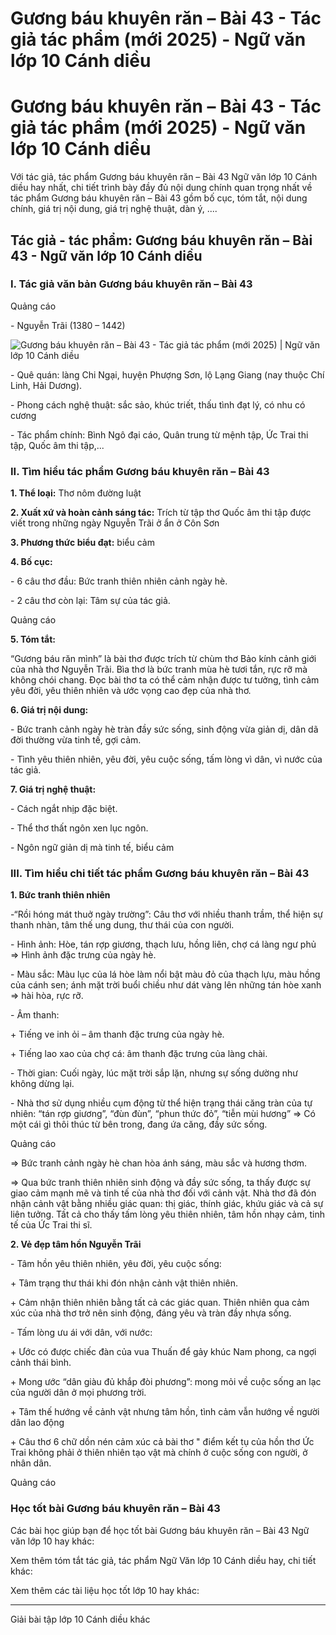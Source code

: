 # Gương báu khuyên răn – Bài 43 - Tác giả tác phẩm (mới 2025) - Ngữ văn lớp 10 Cánh diều

# Gương báu khuyên răn – Bài 43 - Tác giả tác phẩm (mới 2025) - Ngữ văn lớp 10 Cánh diều

Với tác giả, tác phẩm Gương báu khuyên răn – Bài 43 Ngữ văn lớp 10 Cánh diều hay nhất, chi tiết trình bày đầy đủ nội dung chính quan trọng nhất về tác phẩm Gương báu khuyên răn – Bài 43 gồm bố cục, tóm tắt, nội dung chính, giá trị nội dung, giá trị nghệ thuật, dàn ý, ....

## Tác giả - tác phẩm: Gương báu khuyên răn – Bài 43 - Ngữ văn lớp 10 Cánh diều

### **I. Tác giả văn bản Gương báu khuyên răn – Bài 43**

Quảng cáo

\- Nguyễn Trãi (1380 – 1442) 

![Gương báu khuyên răn – Bài 43 - Tác giả tác phẩm \(mới 2025\) | Ngữ văn lớp 10 Cánh diều](https://vietjack.com/soan-van-lop-10-cd/images/tac-gia-tac-pham-guong-bau-khuyen-ran-bai-43.PNG)

\- Quê quán: làng Chi Ngại, huyện Phượng Sơn, lộ Lạng Giang (nay thuộc Chí Linh, Hải Dương).

\- Phong cách nghệ thuật: sắc sảo, khúc triết, thấu tình đạt lý, có nhu có cương 

\- Tác phẩm chính: Bình Ngô đại cáo, Quân trung từ mệnh tập, Ức Trai thi tập, Quốc âm thi tập,...

### **II. Tìm hiểu tác phẩm Gương báu khuyên răn – Bài 43**

**1\. Thể loại:** Thơ nôm đường luật 

**2\. Xuất xứ và hoàn cảnh sáng tác:** Trích từ tập thơ Quốc âm thi tập được viết trong những ngày Nguyễn Trãi ở ẩn ở Côn Sơn

**3\. Phương thức biểu đạt:** biểu cảm 

**4\. Bố cục:**

\- 6 câu thơ đầu: Bức tranh thiên nhiên cảnh ngày hè.

\- 2 câu thơ còn lại: Tâm sự của tác giả.

Quảng cáo

**5\. Tóm tắt:**

“Gương báu răn mình” là bài thơ được trích từ chùm thơ Bảo kính cảnh giới của nhà thơ Nguyễn Trãi. Bìa thơ là bức tranh mùa hè tươi tắn, rực rỡ mà không chói chang. Đọc bài thơ ta có thể cảm nhận được tư tưởng, tình cảm yêu đời, yêu thiên nhiên và ước vọng cao đẹp của nhà thơ.

**6\. Giá trị nội dung:**

\- Bức tranh cảnh ngày hè tràn đầy sức sống, sinh động vừa giản dị, dân dã đời thường vừa tinh tế, gợi cảm.

\- Tình yêu thiên nhiên, yêu đời, yêu cuộc sống, tấm lòng vì dân, vì nước của tác giả.

**7\. Giá trị nghệ thuật:**

\- Cách ngắt nhịp đặc biệt.

\- Thể thơ thất ngôn xen lục ngôn.

\- Ngôn ngữ giản dị mà tinh tế, biểu cảm

### **III. Tìm hiểu chi tiết tác phẩm Gương báu khuyên răn – Bài 43**

**1\. Bức tranh thiên nhiên**

-“Rồi hóng mát thuở ngày trường”: Câu thơ với nhiều thanh trầm, thể hiện sự thanh nhàn, tâm thế ung dung, thư thái của con người.

\- Hình ảnh: Hòe, tán rợp giương, thạch lưu, hồng liên, chợ cá làng ngư phủ => Hình ảnh đặc trưng của ngày hè.

\- Màu sắc: Màu lục của lá hòe làm nổi bật màu đỏ của thạch lựu, màu hồng của cánh sen; ánh mặt trời buổi chiều như dát vàng lên những tán hòe xanh => hài hòa, rực rỡ.

\- Âm thanh:

\+ Tiếng ve inh ỏi – âm thanh đặc trưng của ngày hè.

\+ Tiếng lao xao của chợ cá: âm thanh đặc trưng của làng chài.

\- Thời gian: Cuối ngày, lúc mặt trời sắp lặn, nhưng sự sống dường như không dừng lại.

\- Nhà thơ sử dụng nhiều cụm động từ thể hiện trạng thái căng tràn của tự nhiên: “tán rợp giương”, “đùn đùn”, “phun thức đỏ”, “tiễn mùi hương” => Có một cái gì thôi thúc từ bên trong, đang ứa căng, đầy sức sống.

Quảng cáo

=> Bức tranh cảnh ngày hè chan hòa ánh sáng, màu sắc và hương thơm.

=> Qua bức tranh thiên nhiên sinh động và đầy sức sống, ta thấy được sự giao cảm mạnh mẽ và tinh tế của nhà thơ đối với cảnh vật. Nhà thơ đã đón nhận cảnh vật bằng nhiều giác quan: thị giác, thính giác, khứu giác và cả sự liên tưởng. Tất cả cho thấy tấm lòng yêu thiên nhiên, tâm hồn nhạy cảm, tinh tế của Ức Trai thi sĩ.

**2\. Vẻ đẹp tâm hồn Nguyễn Trãi**

\- Tâm hồn yêu thiên nhiên, yêu đời, yêu cuộc sống:

\+ Tâm trạng thư thái khi đón nhận cảnh vật thiên nhiên.

\+ Cảm nhận thiên nhiên bằng tất cả các giác quan. Thiên nhiên qua cảm xúc của nhà thơ trở nên sinh động, đáng yêu và tràn đầy nhựa sống.

\- Tấm lòng ưu ái với dân, với nước:

\+ Ước có được chiếc đàn của vua Thuấn để gảy khúc Nam phong, ca ngợi cảnh thái bình.

\+ Mong ước “dân giàu đủ khắp đòi phương”: mong mỏi về cuộc sống an lạc của người dân ở mọi phương trời.

\+ Tâm thế hướng về cảnh vật nhưng tâm hồn, tình cảm vẫn hướng về người dân lao động

\+ Câu thơ 6 chữ dồn nén cảm xúc cả bài thơ " điểm kết tụ của hồn thơ Ức Trai không phải ở thiên nhiên tạo vật mà chính ở cuộc sống con người, ở nhân dân.

Quảng cáo

### **Học tốt bài Gương báu khuyên răn – Bài 43**

Các bài học giúp bạn để học tốt bài Gương báu khuyên răn – Bài 43 Ngữ văn lớp 10 hay khác:

Xem thêm tóm tắt tác giả, tác phẩm Ngữ Văn lớp 10 Cánh diều hay, chi tiết khác:

Xem thêm các tài liệu học tốt lớp 10 hay khác:

* * *

Giải bài tập lớp 10 Cánh diều khác
